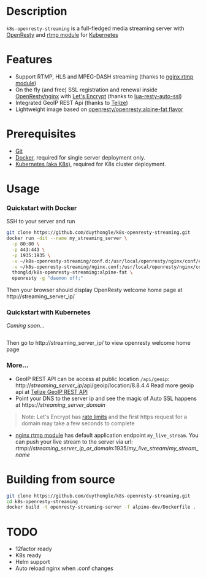 # Description
`k8s-openresty-streaming` is a full-fledged media streaming server with [OpenResty][1] and [rtmp module][3] for [Kubernetes][6]

# Features
* Support RTMP, HLS and MPEG-DASH streaming (thanks to [nginx rtmp module][3])
* On the fly (and free) SSL registration and renewal inside [OpenResty/nginx](http://openresty.org) with [Let's Encrypt](https://letsencrypt.org) (thanks to [lua-resty-auto-ssl][4])
* Integrated GeoIP REST Api (thanks to [Telize][2])
* Lightweight image based on [openresty/openresty:alpine-fat flavor][5]

# Prerequisites
* [Git](https://git-scm.com/)
* [Docker](https://docker.io), required for single server deployment only.
* [Kubernetes (aka K8s)](https://kubernetes.io/), required for K8s cluster deployment.

# Usage
### Quickstart with Docker
SSH to your server and run
```bash
git clone https://github.com/duythongle/k8s-openresty-streaming.git  
docker run -dit --name my_streaming_server \
  -p 80:80 \
  -p 443:443 \
  -p 1935:1935 \
  -v ~/k8s-openresty-streaming/conf.d:/usr/local/openresty/nginx/conf/conf.d \
  -v ~/k8s-openresty-streaming/nginx.conf:/usr/local/openresty/nginx/conf/nginx.conf \
  thongld/k8s-openresty-streaming:alpine-fat \
  openresty -g "daemon off;"
```
Then your browser should display OpenResty welcome home page at http://streaming_server_ip/
### Quickstart with Kubernetes
*Coming soon...*
```bash
```
Then go to http://streaming_server_ip/ to view openresty welcome home page
### More...
* GeoIP REST API can be access at public location `/api/geoip`: http://*streaming_server_ip*/api/geoip/location/8.8.4.4
Read more geoip api at [Telize GeoIP REST API][2]
* Point your DNS to the server ip and see the magic of Auto SSL happens at https://*streaming_server_domain*
> Note: Let's Encrypt has [rate limits](https://letsencrypt.org/docs/rate-limits/) and the first https request for a domain may take a few seconds to complete
* [nginx rtmp module][3] has default application endpoint `my_live_stream`. You can push your live stream to the server via url:
rtmp://*streaming_server_ip_or_domain*:1935/*my_live_stream*/*my_stream_name*

# Building from source
```bash
git clone https://github.com/duythongle/k8s-openresty-streaming.git
cd k8s-openresty-streaming
docker build -t openresty-streaming-server -f alpine-dev/Dockerfile .
```

# TODO
* 12factor ready
* K8s ready
* Helm support
* Auto reload nginx when .conf changes

[1]: https://github.com/openresty/openresty
[2]: https://raw.githubusercontent.com/fcambus/telize
[3]: https://github.com/arut/nginx-rtmp-module
[4]: https://github.com/GUI/lua-resty-auto-ssl
[5]: https://github.com/openresty/docker-openresty/blob/master/alpine-fat/Dockerfile
[6]: https://kubernetes.io/